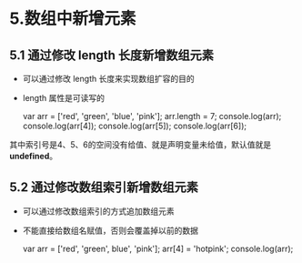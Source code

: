 # 5.数组中新增元素

## 5.1 通过修改 length 长度新增数组元素

* 可以通过修改 length 长度来实现数组扩容的目的
* length 属性是可读写的

    var arr = ['red', 'green', 'blue', 'pink'];
    arr.length = 7;
    console.log(arr);
    console.log(arr[4]);
    console.log(arr[5]);
    console.log(arr[6]);

其中索引号是4、5、6的空间没有给值、就是声明变量未给值，默认值就是 **undefined**。

## 5.2 通过修改数组索引新增数组元素

* 可以通过修改数组索引的方式追加数组元素
* 不能直接给数组名赋值，否则会覆盖掉以前的数据

    var arr = ['red', 'green', blue', 'pink'];
    arr[4] = 'hotpink';
    console.log(arr);
